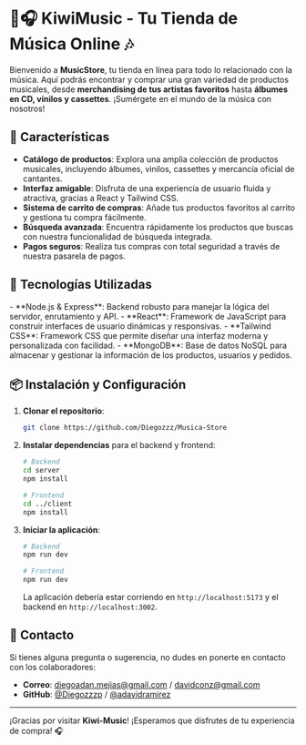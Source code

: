 # 🥝🎧 KiwiMusic - Tu Tienda de Música Online 🎶

Bienvenido a **MusicStore**, tu tienda en línea para todo lo relacionado con la música. Aquí podrás encontrar y comprar una gran variedad de productos musicales, desde **merchandising de tus artistas favoritos** hasta **álbumes en CD, vinilos y cassettes**. ¡Sumérgete en el mundo de la música con nosotros!

## 🛒 Características

- **Catálogo de productos**: Explora una amplia colección de productos musicales, incluyendo álbumes, vinilos, cassettes y mercancía oficial de cantantes.
- **Interfaz amigable**: Disfruta de una experiencia de usuario fluida y atractiva, gracias a React y Tailwind CSS.
- **Sistema de carrito de compras**: Añade tus productos favoritos al carrito y gestiona tu compra fácilmente.
- **Búsqueda avanzada**: Encuentra rápidamente los productos que buscas con nuestra funcionalidad de búsqueda integrada.
- **Pagos seguros**: Realiza tus compras con total seguridad a través de nuestra pasarela de pagos.

## 🚀 Tecnologías Utilizadas
<div >
- **Node.js & Express**: Backend robusto para manejar la lógica del servidor, enrutamiento y API.
- **React**: Framework de JavaScript para construir interfaces de usuario dinámicas y responsivas.
- **Tailwind CSS**: Framework CSS que permite diseñar una interfaz moderna y personalizada con facilidad.
- **MongoDB**: Base de datos NoSQL para almacenar y gestionar la información de los productos, usuarios y pedidos.
</div>


## 📦 Instalación y Configuración

1. **Clonar el repositorio**:
    ```bash
    git clone https://github.com/Diegozzz/Musica-Store
    ```

2. **Instalar dependencias** para el backend y frontend:
    ```bash
    # Backend
    cd server
    npm install

    # Frontend
    cd ../client
    npm install
    ```
   
3. **Iniciar la aplicación**:
    ```bash
    # Backend 
    npm run dev

    # Frontend
    npm run dev
    ```

    La aplicación debería estar corriendo en `http://localhost:5173` y el backend en `http://localhost:3002`.


## 📧 Contacto

Si tienes alguna pregunta o sugerencia, no dudes en ponerte en contacto con los colaboradores:

- **Correo**: diegoadan.mejias@gmail.com / davidconz@gmail.com
- **GitHub**: [@Diegozzzp](https://github.com/Diegozzzp) / [@adavidramirez](https://github.com/adavidramirez)

---

¡Gracias por visitar **Kiwi-Music**! ¡Esperamos que disfrutes de tu experiencia de compra! 🎧
 
